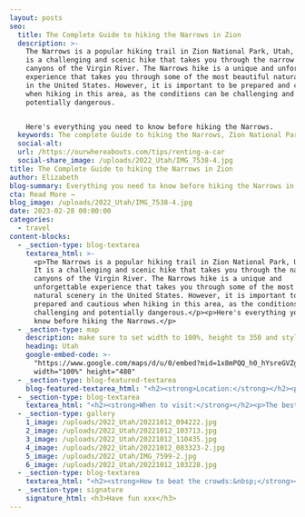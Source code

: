 ```yaml
---
layout: posts
seo:
  title: The Complete Guide to hiking the Narrows in Zion
  description: >-
    The Narrows is a popular hiking trail in Zion National Park, Utah, USA. It
    is a challenging and scenic hike that takes you through the narrow slot
    canyons of the Virgin River. The Narrows hike is a unique and unforgettable
    experience that takes you through some of the most beautiful natural scenery
    in the United States. However, it is important to be prepared and cautious
    when hiking in this area, as the conditions can be challenging and
    potentially dangerous.


    Here's everything you need to know before hiking the Narrows.
  keywords: The complete Guide to hiking the Narrows, Zion National Park, Utah, USA
  social-alt:
  url: /https://ourwhereabouts.com/tips/renting-a-car
  social-share_image: /uploads/2022_Utah/IMG_7538-4.jpg
title: The Complete Guide to hiking the Narrows in Zion
author: Elizabeth
blog-summary: Everything you need to know before hiking the Narrows in Zion National Park
cta: Read More →
blog_image: /uploads/2022_Utah/IMG_7538-4.jpg
date: 2023-02-28 00:00:00
categories:
  - travel
content-blocks:
  - _section-type: blog-textarea
    textarea_html: >-
      <p>The Narrows is a popular hiking trail in Zion National Park, Utah, USA.
      It is a challenging and scenic hike that takes you through the narrow slot
      canyons of the Virgin River. The Narrows hike is a unique and
      unforgettable experience that takes you through some of the most beautiful
      natural scenery in the United States. However, it is important to be
      prepared and cautious when hiking in this area, as the conditions can be
      challenging and potentially dangerous.</p><p>Here's everything you need to
      know before hiking the Narrows.</p>
  - _section-type: map
    description: make sure to set width to 100%, height to 350 and style to border 2
    heading: Utah
    google-embed-code: >-
      "https://www.google.com/maps/d/u/0/embed?mid=1x8mPQQ_h0_hYsreGVZgWzF8DQtVZqyU&ehbc=2E312F"
      width="100%" height="480"
  - _section-type: blog-featured-textarea
    blog-featured-textarea_html: "<h2><strong>Location:</strong></h2><p>The Narrows is a hike located in Zion National Park, Utah</p><p><strong>• Moab, Utah: </strong>300 miles.<br /><strong>• </strong><strong>Page, Arizona: </strong>118 miles.<br /><strong>•Las Vegas, Nevada: </strong>170 miles.<br /><strong>•</strong><strong>Salt Lake City, Utah: </strong>300 miles.</p><p>\_</p><h2><strong>Entrance Fee:</strong></h2><p><strong>•Private Vehicle: </strong>$35. Valid for 7 days.</p><p><strong>•</strong>We suggest getting a USA National Parks Pass for just $80 and saving money if you’re planning on visiting multiple National Parks in a year.</p><p>\_</p><h2><strong>Opening Hours:</strong></h2><p>The park is open every day of the year.</p><p>Zion Canyon Visitor Center 8 am to 5 pm</p><p>\_</p><h2><strong>Where to stay:</strong></h2><p>Springdale.</p><p><strong>Cable Mountain Lodge:</strong>&nbsp;We got a suite with a full kitchen, and a large living room with 2 couches, the bathroom was nice and clean and had everything we needed, the bed was so comfortable it was hard to leave in the morning and my favorite part of the lodge was our balcony with the beautiful view.</p><p><strong>•Price:</strong> $640 per night.</p>"
  - _section-type: blog-textarea
    textarea_html: "<h2><strong>When to visit:</strong></h2><p>The best time to hike The Narrows is from late May to October, but watch out for summer thunderstorms that can cause deathly flash floods.</p><p>\_</p><h2><strong>How long to stay:</strong></h2><p>The Narrows is 18 miles long but the beauty of the hike is that you can go as far as you like and turn back when you're ready. It is best to go in at least 3 miles up to Wall Street.</p><p>\_</p><h2><strong>Shuttles:</strong></h2><p>The shuttles run regularly from March through November, on weekends in February, and the last week in December. Zion Canyon Scenic Drive (the road that starts north of Canyon Junction) is closed to private vehicles when park shuttles are operating. Shuttles can arrive at the stops every seven minutes during the busiest days.</p><p>The first shuttle from the Visitors Center starts at 6:00 am, they are free, and you'll take it to the last stop called \"Temple of Sinawava (the ride will take about 40 mins).</p><p>•Parking at the Visitor Center is limited and if you arrive after 9:00 am you'll probably have to park in Springdale and walk or take a shuttle to the Visitor Center.</p>"
  - _section-type: gallery
    1_image: /uploads/2022_Utah/20221012_094222.jpg
    2_image: /uploads/2022_Utah/20221012_103713.jpg
    3_image: /uploads/2022_Utah/20221012_110435.jpg
    4_image: /uploads/2022_Utah/20221012_083323-2.jpg
    5_image: /uploads/2022_Utah/IMG_7599-2.jpg
    6_image: /uploads/2022_Utah/20221012_103228.jpg
  - _section-type: blog-textarea
    textarea_html: "<h2><strong>How to beat the crowds:&nbsp;</strong></h2><p>•The further you hike in, the fewer people there will be. We went in 3 miles and there weren't that many people.</p><p>•Start EARLY! The best time to start is around 8-11 am. We headed back at around 12 pm and we saw the amounts of people just arriving and it was crazy!</p><p>\_</p><h2><strong>Safety:</strong></h2><p>• There are cyanobacteria and cyanotoxins in the Virgin River &amp; Zion streams. The park monitors monthly for the presence of harmful cyanobacteria and advises you to wash off immediately, not to drink water, or touch your mouth or face after touching the water in the streams.</p><p>• Make sure there are no flash flood warnings, it can be very dangerous.</p><p>\_</p><h2><strong>How to prepare for the hike:</strong></h2><p><strong>• Dress like you will get wet: </strong>because you will! We brought our own water shoes, but you can definitely wear an old pair of sneakers or rent some shoes nearby outside the park.</p><p><strong>• Rent Equipment: </strong>This is key for those traveling in colder weather. There are many gear rentals in Springdale. If you're staying at Cable Mountain Lodge you'll get 10% off the Zion Outfitter gear rental.</p><p>You can rent the following:<br />•Dry bags/waterproof backpacks - About $10.<br />•Footwear package - Waterproof shoes and socks - Around $29 WORTH IT!<br />•Dry Pants - About $39 (Dan loved these, they kept him warm and dry, but I found the suction at the bottom unbeatable and decided not to wear it.<br />•Walking Stick - $10 - WORTH IT! The walking sticks really help you while hiking the narrows. There are many people who slip on the rocks and get hurt.<br />​&nbsp;</p>"
  - _section-type: signature
    signature_html: <h3>Have fun xxx</h3>
---
```

